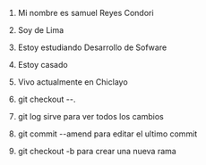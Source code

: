 1. Mi nombre es samuel Reyes Condori
2. Soy de Lima
3. Estoy estudiando Desarrollo de Sofware
4. Estoy casado
5. Vivo actualmente en Chiclayo

6. git checkout --.   
7. git log   sirve para ver todos los cambios
8. git commit --amend   para editar el ultimo commit

9. git checkout -b    para crear una nueva rama